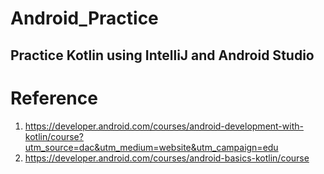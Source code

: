 # Android_Practice
## Practice Kotlin using IntelliJ and Android Studio

# Reference
1. https://developer.android.com/courses/android-development-with-kotlin/course?utm_source=dac&utm_medium=website&utm_campaign=edu
2. https://developer.android.com/courses/android-basics-kotlin/course
